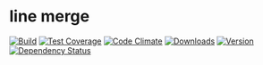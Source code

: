 # line merge

[![Build][1]][2]
[![Test Coverage][3]][4]
[![Code Climate][5]][6]
[![Downloads][7]][8]
[![Version][9]][8]
[![Dependency Status][10]][11]

[1]: https://travis-ci.org/catdad/line-merge.svg?branch=master
[2]: https://travis-ci.org/catdad/line-merge

[3]: https://codeclimate.com/github/catdad/line-merge/badges/coverage.svg
[4]: https://codeclimate.com/github/catdad/line-merge/coverage

[5]: https://codeclimate.com/github/catdad/line-merge/badges/gpa.svg
[6]: https://codeclimate.com/github/catdad/line-merge

[7]: https://img.shields.io/npm/dm/line-merge.svg
[8]: https://www.npmjs.com/package/line-merge
[9]: https://img.shields.io/npm/v/line-merge.svg

[10]: https://david-dm.org/catdad/line-merge.svg
[11]: https://david-dm.org/catdad/line-merge

